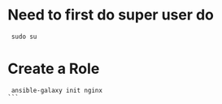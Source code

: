 # Need to first do super user do
```
 sudo su
```
# Create a Role

````
 ansible-galaxy init nginx
```



